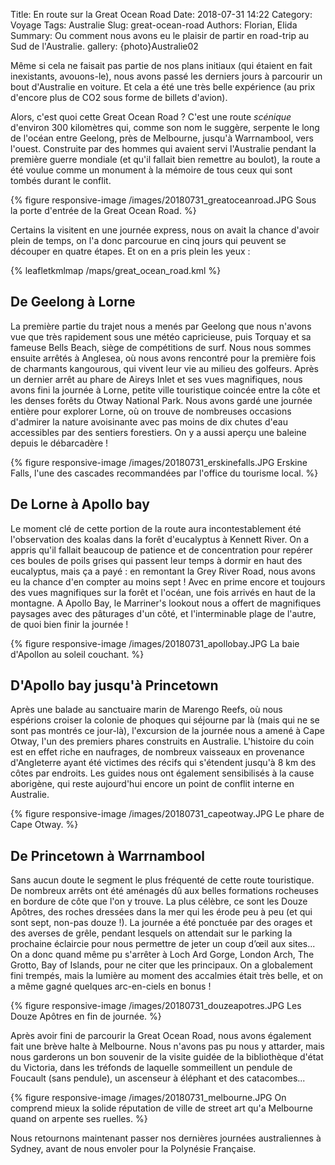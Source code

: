 Title: En route sur la Great Ocean Road 
Date: 2018-07-31 14:22
Category: Voyage
Tags: Australie
Slug: great-ocean-road
Authors: Florian, Elida
Summary: Ou comment nous avons eu le plaisir de partir en road-trip au Sud de l'Australie. 
gallery: {photo}Australie02

Même si cela ne faisait pas partie de nos plans initiaux (qui étaient en fait inexistants, avouons-le), nous avons passé les derniers jours à parcourir un bout d'Australie en voiture. Et cela a été une très belle expérience (au prix d'encore plus de CO2 sous forme de billets d'avion).

Alors, c'est quoi cette Great Ocean Road ? C'est une route *scénique* d'environ 300 kilomètres qui, comme son nom le suggère,  serpente le long de l'océan entre Geelong, près de Melbourne, jusqu'à Warrnambool, vers l'ouest. Construite par des hommes qui avaient servi l'Australie pendant la première guerre mondiale (et qu'il fallait bien remettre au boulot), la route a été voulue comme un monument à la mémoire de tous ceux qui sont tombés durant le conflit.  

{% figure responsive-image /images/20180731_greatoceanroad.JPG Sous la porte d'entrée de la Great Ocean Road. %}

Certains la visitent en une journée express, nous on avait la chance d'avoir plein de temps, on l'a donc parcourue en cinq jours qui peuvent se découper en quatre étapes. Et on en a pris plein les yeux :

{% leafletkmlmap /maps/great_ocean_road.kml %}

## De Geelong à Lorne

La première partie du trajet nous a menés par Geelong que nous n'avons vue que très rapidement sous une météo capricieuse, puis Torquay et sa fameuse Bells Beach, siège de compétitions de surf. Nous nous sommes ensuite arrêtés à Anglesea, où nous avons rencontré pour la première fois de charmants kangourous, qui vivent leur vie au milieu des golfeurs. Après un dernier arrêt au phare de Aireys Inlet et ses vues magnifiques, nous avons fini la journée à Lorne, petite ville touristique coincée entre la côte et les denses forêts du Otway National Park. 
Nous avons gardé une journée entière pour explorer Lorne, où on trouve de nombreuses occasions d'admirer la nature avoisinante avec pas moins de dix chutes d'eau accessibles par des sentiers forestiers. On y a aussi aperçu une baleine depuis le débarcadère !

{% figure responsive-image /images/20180731_erskinefalls.JPG Erskine Falls, l'une des cascades recommandées par l'office du tourisme local. %}

## De Lorne à Apollo bay

Le moment clé de cette portion de la route aura incontestablement été l'observation des koalas dans la forêt d'eucalyptus à Kennett River. On a appris qu'il fallait beaucoup de patience et de concentration pour repérer ces boules de poils grises qui passent leur temps à dormir en haut des eucalyptus, mais ça a payé : en remontant la Grey River Road, nous avons eu la chance d'en compter au moins sept ! Avec en prime encore et toujours des vues magnifiques sur la forêt et l'océan, une fois arrivés en haut de la montagne. 
A Apollo Bay, le Marriner's lookout nous a offert de magnifiques paysages avec des pâturages d'un côté, et l'interminable plage de l'autre, de quoi bien finir la journée !

{% figure responsive-image /images/20180731_apollobay.JPG La baie d'Apollon au soleil couchant. %}

## D'Apollo bay jusqu'à Princetown

Après une balade au sanctuaire marin de Marengo Reefs, où nous espérions croiser la colonie de phoques qui séjourne par là (mais qui ne se sont pas montrés ce jour-là), l'excursion de la journée nous a amené à Cape Otway, l'un des premiers phares construits en Australie. L'histoire du coin est en effet riche en naufrages, de nombreux vaisseaux en provenance d'Angleterre ayant été victimes des récifs qui s'étendent jusqu'à 8 km des côtes par endroits. Les guides nous ont également sensibilisés à la cause aborigène, qui reste aujourd'hui encore un point de conflit interne en Australie.

{% figure responsive-image /images/20180731_capeotway.JPG Le phare de Cape Otway. %}

## De Princetown à Warrnambool

Sans aucun doute le segment le plus fréquenté de cette route touristique. De nombreux arrêts ont été aménagés dû aux belles formations rocheuses en bordure de côte que l'on y trouve. La plus célèbre, ce sont les Douze Apôtres, des roches dressées dans la mer qui les érode peu à peu (et qui sont sept, non-pas douze !). La journée a été ponctuée par des orages et des averses de grêle, pendant lesquels on attendait sur le parking la prochaine éclaircie pour nous permettre de jeter un coup d’œil aux sites... On a donc quand même pu s'arrêter à Loch Ard Gorge, London Arch, The Grotto, Bay of Islands, pour ne citer que les principaux. On a globalement fini trempés, mais la lumière au moment des accalmies était très belle, et on a même gagné quelques arc-en-ciels en bonus !

{% figure responsive-image /images/20180731_douzeapotres.JPG Les Douze Apôtres en fin de journée. %}

Après avoir fini de parcourir la Great Ocean Road, nous avons également fait une brève halte à Melbourne. Nous n'avons pas pu nous y attarder, mais nous garderons un bon souvenir de la visite guidée de la bibliothèque d'état du Victoria, dans les tréfonds de laquelle sommeillent un pendule de Foucault (sans pendule), un ascenseur à éléphant et des catacombes...

{% figure responsive-image /images/20180731_melbourne.JPG On comprend mieux la solide réputation de ville de street art qu'a Melbourne quand on arpente ses ruelles. %}

Nous retournons maintenant passer nos dernières journées australiennes à Sydney, avant de nous envoler pour la Polynésie Française.
